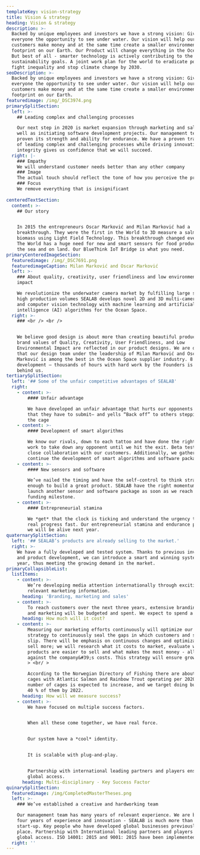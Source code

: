 ```yaml
---
templateKey: vision-strategy
title: Vision & strategy
heading: Vision & strategy
description: >-
  Backed by unique employees and investors we have a strong vision: Give
  everyone the opportunity to see under water. Our vision will help our
  customers make money and at the same time create a smaller environmental
  footprint on our Earth. Our Product will change everything in the Ocean Space.
  But best of all - smarter technology is actively contributing to the UN’s
  sustainability goals. A joint work plan for the world to eradicate poverty,
  fight inequality and stop climate change by 2030.
seoDescription: >-
  Backed by unique employees and investors we have a strong vision: Give
  everyone the opportunity to see under water. Our vision will help our
  customers make money and at the same time create a smaller environmental
  footprint on our Earth.
featuredimage: /img/_DSC3974.png
primarySplitSection:
  left: >-
    ## Leading complex and challenging processes

    Our next step in 2020 is market expansion through marketing and sales as
    well as initiating software development projects. Our management team has
    proven its strength and ability for endurance. We have a proven track record
    of leading complex and challenging processes while driving innovation. Our
    integrity gives us confidence that we will succeed.
  right: |-
    ### Empathy
    We will understand customer needs better than any other company
    ### Image
    The actual touch should reflect the tone of how you perceive the product
    ### Focus
    We remove everything that is insignificant
      
centeredTextSection:
  content: >-
    ## Our story


    In 2015 the entrepreneurs Oscar Marković and Milan Marković had a
    breakthrough. They were the first in the World to 3D measure a salmon’s
    biomass using Light Field Technology. This breakthrough changed everything!
    The World has a huge need for new and smart sensors for food production in
    the sea and on land. Our BlueThink IoT Bridge is what you need.
primaryCenteredImageSection:
  featuredimage: /img/_DSC7691.png
  featuredimageCaption: Milan Marković and Oscar Marković
  left: >-
    ### About quality, creativity, user friendliness and low environmental
    impact

    We revolutionize the underwater camera market by fulfilling large sales and
    high production volumes SEALAB develops novel 2D and 3D multi-camera systems
    and computer vision technology with machine learning and artificial
    intelligence (AI) algorithms for the Ocean Space.
  right: >-
    ### <br /> <br />


    We believe good design is about more than creating beautiful products. Our
    brand values of Quality, Creativity, User Friendliness, and Low
    Environmental Impact are reflected in our product designs. We are delighted
    that our design team under the leadership of Milan Marković and Oscar
    Marković is among the best in the Ocean Space supplier industry. 8 years of
    development – thousands of hours with hard work by the Founders is now
    behind us.
tertiarySplitSection:
  left: '## Some of the unfair competitive advantages of SEALAB'
  right:
    - content: >-
        #### Unfair advantage

        We have developed an unfair advantage that hurts our opponents so badly
        that they have to submit— and yells “Back off” to others stepping into
        the cage
    - content: >-
        #### Development of smart algorithms

        We know our rivals, down to each tattoo and have done the right prep
        work to take down any opponent until we hit the exit. Beta testing and
        close collaboration with our customers. Additionally, we gather data to
        continue the development of smart algorithms and software packages.
    - content: >-
        #### New sensors and software

        We’ve nailed the timing and have the self-control to think strategically
        enough to build a great product. SEALAB have the right momentum to
        launch another sensor and software package as soon as we reach the next
        funding milestone.
    - content: >-
        #### Entrepreneurial stamina

        We *get* that the clock is ticking and understand the urgency to make
        real progress fast. Our entrepreneurial stamina and endurance prove that
        we will be alive next year.
quaternarySplitSection:
  left: '## SEALAB’s products are already selling to the market.'
  right: >-
    We have a fully developed and tested system. Thanks to previous investments
    and product development, we can introduce a smart and winning system this
    year, thus meeting the growing demand in the market. 
primaryCollapsibleList:
  listItems:
    - content: >-
        We’re developing media attention internationally through exciting and
        relevant marketing information.
      heading: 'Branding, marketing and sales'
    - content: >-
        To reach customers over the next three years, extensive branding, sales
        and marketing will be budgeted and spent. We expect to spend a lot.
      heading: How much will it cost?
    - content: >-
        Measuring our marketing efforts continuously will optimize our marketing
        strategy to continuously seal the gaps in which customers and sales
        slip. There will be emphasis on continuous changes and optimization to
        sell more; we will research what it costs to market, evaluate which
        products are easier to sell and what makes the most money - all measured
        against the company&#39;s costs. This strategy will ensure growth. <br/
        > <br/ >

        According to the Norwegian Directory of Fishing there are about 4000
        cages with Atlantic Salmon and Rainbow Trout operating per 2020. The
        number of cages is expected to increase, and we target doing business in
        40 % of them by 2022.
      heading: How will we measure success?
    - content: >-
        We have focused on multiple success factors.


        When all these come together, we have real force.


        Our system have a *cool* identity.


        It is scalable with plug-and-play.


        Partnership with international leading partners and players ensures
        global access.
      heading: Multi-disciplinary - Key Success Factor
quinarySplitSection:
  featuredimage: /img/CompletedMasterTheses.png
  left: >-
    ### We’ve established a creative and hardworking team

    Our management team has many years of relevant experience. We are built on
    four years of experience and innovation - SEALAB is much more than a
    start-up. Key people who have developed global businesses previously are in
    place. Partnership with International leading partners and players ensures
    global access. ISO 14001: 2015 and 9001: 2015 have been implemented.
  right: ''
---
```


